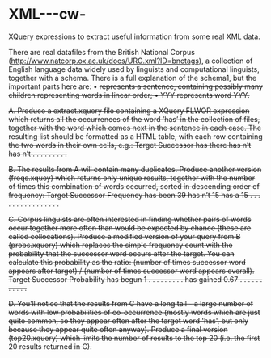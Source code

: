 # XML---cw-


XQuery expressions to extract useful information from some real XML data.

There are real datafiles from the British National Corpus (http://www.natcorp.ox.ac.uk/docs/URG.xml?ID=bnctags),
a collection of English language data widely used by linguists and computational linguists, together with
a schema. There is a full explanation of the schema1, but the important parts here are:
• <s> represents a sentence, containing possibly many children <w> representing words in linear order;
• <w>YYY</w> represents word YYY.
  
  
A. Produce a extract.xquery file containing a XQuery FLWOR expression which returns all the occurrences of the word ’has’ in the collection of files, together with the word which comes next in the sentence in each case. The resulting list should be formatted as a HTML table, with each row containing the two words in their own cells, 
e.g.:
     Target      Successor
      has          there
      has           n’t
      has           n’t
      . . . . . . . . .
      
      
B. The results from A will contain many duplicates. Produce another version (freqs.xquey) which returns only unique results, together with the number of times this combination of words occurred, sorted in descending order of frequency:
           Target   Successor   Frequency
            has       been         39
            has       n’t          15
            has        a           15
           . . . . . . . . . . . . . . . .
           
C. Corpus linguists are often interested in finding whether pairs of words occur together more often than would be expected by chance (these are called collocations). Produce a modified version of your query from B (probs.xquery) which replaces the simple frequency count with the probability that the successor word occurs after the target. You can calculate this probability as the ratio: (number of times successor word appears after target) / (number of times successor word appears overall).
            Target    Successor    Probability
              has       begun          1
              . . . . . . . . .
              has       gained        0.67
              . . . . . . . . . . .
              
              
D. You’ll notice that the results from C have a long tail - a large number of words with low probabilities of co-occurrence (mostly words which are just quite common, so they appear often after the target word 'has', but only because they appear quite often anyway). Produce a final version (top20.xquery) which limits the number of results to the top 20 (i.e. the first 20 results returned in C).
